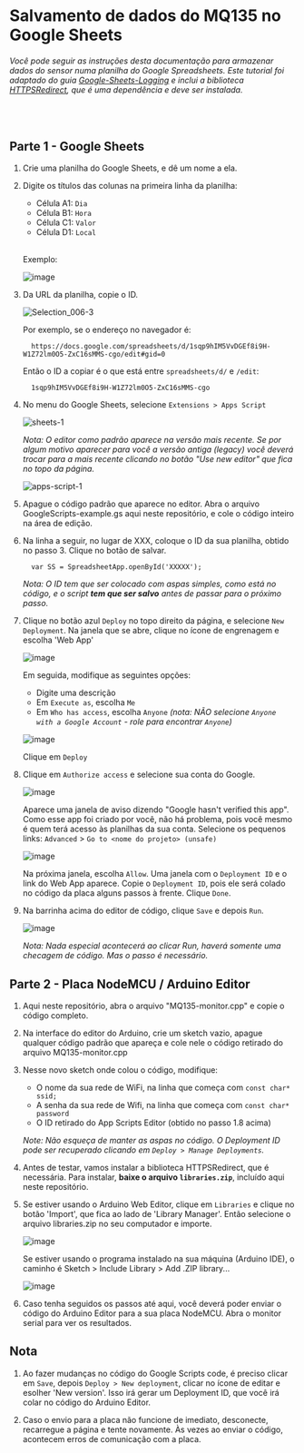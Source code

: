 # Salvamento de dados do MQ135 no Google Sheets

###### Você pode seguir as instruções desta documentação para armazenar dados do sensor numa planilha do Google Spreadsheets. Este tutorial foi adaptado do guia [Google-Sheets-Logging](https://github.com/StorageB/Google-Sheets-Logging) e inclui a biblioteca [HTTPSRedirect](https://github.com/electronicsguy/HTTPSRedirect), que é uma dependência e deve ser instalada.

<br>

## Parte 1 - Google Sheets

1. Crie uma planilha do Google Sheets, e dê um nome a ela.

2. Digite os títulos das colunas na primeira linha da planilha:

   - Célula A1: `Dia`
   - Célula B1: `Hora`
   - Célula C1: `Valor`
   - Célula D1: `Local`
   <br>

   Exemplo:
   
   ![image](https://user-images.githubusercontent.com/3741135/175699252-da06f625-6a72-442a-8af7-e7398dc644e7.png)

   
3. Da URL da planilha, copie o ID.

      ![Selection_006-3](https://user-images.githubusercontent.com/44729718/115287377-d1bad680-a115-11eb-8730-4c6ae00184a7.png)

      Por exemplo, se o endereço no navegador é:
   
         https://docs.google.com/spreadsheets/d/1sqp9hIM5VvDGEf8i9H-W1Z72lm0O5-ZxC16sMMS-cgo/edit#gid=0

      Então o ID a copiar é o que está entre `spreadsheets/d/`  e `/edit`:
   
         1sqp9hIM5VvDGEf8i9H-W1Z72lm0O5-ZxC16sMMS-cgo


4. No menu do Google Sheets, selecione `Extensions > Apps Script`
   
   ![sheets-1](https://user-images.githubusercontent.com/3741135/175667583-1ed23a37-a487-49b1-b6f3-cd1eab15d8a4.png)
   
   *Nota: O editor como padrão aparece na versão mais recente. Se por algum motivo aparecer para você a versão antiga (legacy) você deverá trocar para a mais recente clicando no botão "Use new editor" que fica no topo da página.*
   
   ![apps-script-1](https://user-images.githubusercontent.com/3741135/175667756-bc2561cb-aa03-4cdf-9da5-492ff35d24be.png)

5. Apague o código padrão que aparece no editor. Abra o arquivo GoogleScripts-example.gs aqui neste repositório, e cole o código inteiro na área de edição.

6. Na linha a seguir, no lugar de XXX, coloque o ID da sua planilha, obtido no passo 3. Clique no botão de salvar.

   
         var SS = SpreadsheetApp.openById('XXXXX');
   

   *Nota:  O ID tem que ser colocado com aspas simples, como está no código, e o script **tem que ser salvo** antes de passar para o próximo passo.*
   
7. Clique no botão azul `Deploy` no topo direito da página, e selecione `New Deployment`.
   Na janela que se abre, clique no ícone de engrenagem e escolha 'Web App'
   
   ![image](https://user-images.githubusercontent.com/3741135/175689619-eb696aea-13d6-43fc-80a0-ff509d96f97f.png)
   
   Em seguida, modifique as seguintes opções:

   - Digite uma descrição
   - Em `Execute as`, escolha `Me`
   - Em `Who has access`, escolha `Anyone` *(nota: NÃO selecione `Anyone with a Google Account` - role para encontrar `Anyone`)*

   ![image](https://user-images.githubusercontent.com/3741135/175694332-876a75e5-d1d5-4d9d-9d82-bec6c0d45569.png)
   
   Clique em `Deploy`
   
8. Clique em `Authorize access` e selecione sua conta do Google.

   ![image](https://user-images.githubusercontent.com/3741135/175695053-2790ce7b-e5c1-49d9-9a10-0707b018a621.png)
   
   Aparece uma janela de aviso dizendo "Google hasn't verified this app". Como esse app foi criado por você, não há problema, pois você mesmo é quem terá acesso às planilhas da sua conta. Selecione os pequenos links: `Advanced` > `Go to <nome do projeto> (unsafe)`
   
   
   ![image](https://user-images.githubusercontent.com/3741135/175695518-3e557cdb-1767-4aac-98c0-2125040cc74d.png)
   
   Na próxima janela, escolha `Allow`. Uma janela com o `Deployment ID` e o link do Web App aparece. Copie o `Deployment ID`, pois ele será colado no código da placa alguns passos à frente. Clique `Done`.
   

9. Na barrinha acima do editor de código, clique `Save` e depois `Run`. 

   ![image](https://user-images.githubusercontent.com/3741135/175696480-c4664f57-fa54-40c5-a182-02935f4f896e.png)

   *Nota:  Nada especial acontecerá ao clicar Run, haverá somente uma checagem de código. Mas o passo é necessário.*
 
   
## Parte 2 - Placa NodeMCU / Arduino Editor

1. Aqui neste repositório, abra o arquivo "MQ135-monitor.cpp" e copie o código completo.

2. Na interface do editor do Arduino, crie um sketch vazio, apague qualquer código padrão que apareça e cole nele o código retirado do arquivo MQ135-monitor.cpp

3. Nesse novo sketch onde colou o código, modifique:

    - O nome da sua rede de WiFi, na linha que começa com `const char* ssid;`
    - A senha da sua rede de Wifi, na linha que começa com `const char* password`
    - O ID retirado do App Scripts Editor (obtido no passo 1.8 acima)
    
    *Note:  Não esqueça de manter as aspas no código. O Deployment ID pode ser recuperado clicando em `Deploy > Manage Deployments`.*

3. Antes de testar, vamos instalar a biblioteca HTTPSRedirect, que é necessária. Para instalar, **baixe o arquivo `libraries.zip`**, incluído aqui neste repositório. 


5. Se estiver usando o Arduino Web Editor, clique em `Libraries` e clique no botão 'Import', que fica ao lado de 'Library Manager'. Então selecione o arquivo libraries.zip no seu computador e importe.

   ![image](https://user-images.githubusercontent.com/3741135/175720696-de218b31-afff-4f33-85ce-9f45d4599c96.png)

   Se estiver usando o programa instalado na sua máquina (Arduino IDE), o caminho é Sketch > Include Library > Add .ZIP library...
   
   ![image](https://user-images.githubusercontent.com/3741135/175720650-8ded44a1-bd52-46e6-ae1a-702dad2a54d8.png)


6. Caso tenha seguidos os passos até aqui, você deverá poder enviar o código do Arduino Editor para a sua placa NodeMCU. Abra o monitor serial para ver os resultados.

     

## Nota

1. Ao fazer mudanças no código do Google Scripts code, é preciso clicar em `Save`, depois `Deploy > New deployment`, clicar no ícone de editar e esolher 'New version'. Isso irá gerar um Deployment ID, que você irá colar no código do Arduino Editor.

2. Caso o envio para a placa não funcione de imediato, desconecte, recarregue a página e tente novamente. Às vezes ao enviar o código, acontecem erros de comunicação com a placa.

